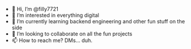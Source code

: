 - 👋 Hi, I’m @filly7721
- 👀 I’m interested in everything digital
- 🌱 I’m currently learning backend engineering and other fun stuff on the side
- 💞️ I’m looking to collaborate on all the fun projects
- 📫 How to reach me? DMs... duh.

<!---
filly7721/filly7721 is a ✨ special ✨ repository because its `README.md` (this file) appears on your GitHub profile.
You can click the Preview link to take a look at your changes.
--->
